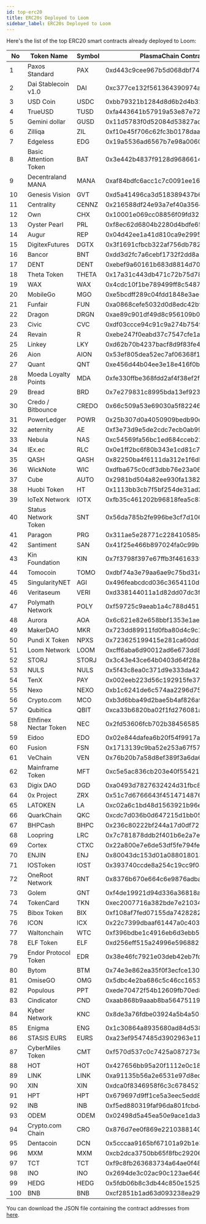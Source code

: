 ```yaml
---
id: top-erc20
title: ERC20s Deployed to Loom
sidebar_label: ERC20s Deployed to Loom
---
```


Here's the list of the top ERC20 smart contracts already deployed to Loom:

| No | Token Name | Symbol | PlasmaChain Contract Address |
| --- | --- | --- |  --- |
1 | Paxos Standard | PAX | 0xd443c9cee967b5d068dbf7471c33a2e0bd135f97 |
2 | Dai Stablecoin v1.0 | DAI | 0xc377ce132f561364390974af13d4715f8b744319 |
3 | USD Coin | USDC | 0xbb79321b1284d8d6b2d4b319451912f11c8da34d |
4 | TrueUSD | TUSD | 0xfa443641b57919a53e87e72ee9fa54dc0ff7bdbe |
5 | Gemini dollar | GUSD | 0x11d5783f0d52084d53827ace17416199d4ba7780 |
6 | Zilliqa | ZIL | 0xf10e45f706c62fc3b0178daacc18b4fb61cb373f |
7 | Edgeless | EDG | 0x19a5536ad6567b7e98a00609f109d4a376f103ac |
8 | Basic Attention Token | BAT | 0x3e442b4837f9128d9686614507cc244758817b5f |
9 | Decentraland MANA | MANA | 0xaf84bdfc6acc1c7c0091ee162f252c3a72bdc625 |
10 | Genesis Vision | GVT | 0xd5a41496ca3d518389437b644863fae8aa8d47d2 |
11 | Centrality | CENNZ | 0x216588df24e93a7ef40a35642484d16e13f82941 |
12 | Own | CHX | 0x10001e069cc08856f09fd321827fdb0edaf9b003 |
13 | Oyster Pearl | PRL | 0xf8ec62d6804b2280d4bdfe65811b7c5c13773c32 |
14 | Augur | REP | 0x04d42ee1a41d810ca9e29958c2b63e30df6f1fd1 |
15 | DigitexFutures | DGTX | 0x3f1691cfbcb322af756db7820e22df4f226fb84c |
16 | Bancor | BNT | 0xdd3d2fc7a6cebf1732f2dd8a868ff1bcab461b9f |
17 | DENT | DENT | 0xebef9a60161b683d8814d7098b7511821d6fb0d2 |
18 | Theta Token | THETA | 0x17a31c443db471c72b75d7831d4fc9d8bec041b0 |
19 | WAX | WAX | 0x4cdc10f1be789499ff8c5487387ecb09e07f1ab9 |
20 | MobileGo | MGO | 0xe5bcdff289c04fdd1848e3ae0579e662fba53b8c |
21 | Funfair | FUN | 0xa0868cefe5032d0d8edc42bf1d5930eb3c2da9de |
22 | Dragon | DRGN | 0xae89c901df49d8c956109b0713bb2df82a661287 |
23 | Civic | CVC | 0xdf03ccce94c91c9a274b7549e7acdd29bf8d95d3 |
24 | Revain | R | 0xebe247f0eabd37c7547cfe1a690a5d76992e9c45 |
25 | Linkey | LKY | 0xd62b70b4237bacf8d9f83fe42bf680b151435cdc |
26 | Aion | AION | 0x53ef805dea52ec7af06368f1ce921de590c47362 |
27 | Quant | QNT | 0xe456d44b04ee3e18e416f0b4224a0546cb09ddd5 |
28 | Moeda Loyalty Points | MDA | 0xfe330ffbe368fdd2af4f38ef2fb58e5e9180b9c5 |
29 | Bread | BRD | 0x7e279831c8995bda13ef923c25b7d74b58487031 |
30 | Credo / Bitbounce | CREDO | 0x66c509a53e69030a5f822461f15b11f572a0701e |
31 | PowerLedger | POWR | 0x25b307d0a4050909bedb90e3a37aeddcf82d697c |
32 | aeternity | AE | 0xf3e73d9e5de2cdc7ecb0ab993bf5061f8469b1be |
33 | Nebula | NAS | 0xc54569fa56bc1ed684cceb216f538bcc16e6cc27 |
34 | IEx.ec | RLC | 0x0e1ff2bc6f80b343e1cd81c75c1fb09163a847b7 |
35 | QASH | QASH | 0x82250ba4f6111da312e1f6dbbf01c3e9475c4c23 |
36 | WickNote | WIC | 0xdfba675c0cdf3dbb76e23a06c5fbbae028ba5a22 |
37 | Cube | AUTO | 0x2981bd504a82ee930fa1382a378da2000b302880 |
38 | Huobi Token | HT | 0x1113bb3cb7f5bf254de31ad2f969e7e165960373 |
39 | IoTeX Network | IOTX | 0xfb35c461202b96818fea5c836db5037b78bd3730 |
40 | Status Network Token | SNT | 0x56da785b2fe996be3cf7d1069cc221df5d23048b |
41 | Paragon | PRG | 0x311ae5e28771c228410585dbe76accb21e05d26e |
42 | Santiment | SAN | 0x41f25e466b897024fa0c99b7cf755e1416814118 |
43 | Kin Foundation | KIN | 0x7f3798f397e67ffb3f461633976331eccde47459 |
44 | Tomocoin | TOMO | 0xdbf74a3e79aa6ae9c75bd31e28d7d375e6192188 |
45 | SingularityNET | AGI | 0x496feabcdcd036c3654110ddc2f0afe16c5468b9 |
46 | Veritaseum | VERI | 0xd338144011a1d82dd07dc3f2cb2027046939909d |
47 | Polymath Network | POLY | 0xf59725c9aeab1a4c788d4519affa4de364bdefbd |
48 | Aurora | AOA | 0x6c621e82e658bbf1353e1ae4d24977335cf36368 |
49 | MakerDAO | MKR | 0x723dd89911fd0fba80d4c9c1a0b748ede4a2cb99 |
50 | Pundi X Token | NPXS | 0x723625199415e281ca60dd12e2844c904eae4666 |
51 | Loom Network | LOOM | 0xcff6aba6d90012ad6e673dd8536a5126432aa9ce |
52 | STORJ | STORJ | 0x3c43e43ce64b0403d64f28adfffdc63aab50a807 |
53 | NULS | NULS | 0x5f43c8ea0c371d9e333da421aaf242b890e99ccd |
54 | TenX | PAY | 0x002eeb223d56c192915fe378c4ee0936effad41b |
55 | Nexo | NEXO | 0xb1c6241de6c574aa2296d7560b1907c69b597c30 |
56 | Crypto.com | MCO | 0xb3d6bba49d2bae5b4af826a956a5fd8751ffab0c |
57 | Qubitica | QBIT | 0xca33b6820ba02f1fd276081a4b1174fe4c4ee81e |
58 | Ethfinex Nectar Token | NEC | 0x2fd53606fcb702b384565850896f10604b6d4fa2 |
59 | Eidoo | EDO | 0x02e844dafea6b20f54f9917a3e24a470d59c8e6e |
60 | Fusion | FSN | 0x1713139c9ba52e253a67f57748a949568ca6be4c |
61 | VeChain | VEN | 0x76b20b7a58d8ef389f3a6da674659d9a992a9bb9 |
62 | Mainframe Token | MFT | 0xc5e5ac836cb203e40f5542173c4ac5d95ee50303 |
63 | Digix DAO | DGD | 0xa0493d7827632424d31fbc82f725a52bf65027a6 |
64 | 0x Project | ZRX | 0x51c7d6766643f451471487674d926863da5647f3 |
65 | LATOKEN | LA | 0xc02a6c1bd48d1563921b96e054fd00207ddda19d |
66 | QuarkChain | QKC | 0xcdc7d036b0d647215d1bb0520696e04fb901725e |
67 | BHPCash | BHPC | 0x236c80222bf244a17d0df722e6330a2df200b86d |
68 | Loopring | LRC | 0x7c781878ddb2f401b6e2a7eca50f625e8dfbe962 |
69 | Cortex | CTXC | 0x22a800e7e6de53df5fe794fe91b300e844c0a6d4 |
70 | ENJIN | ENJ | 0x80043dc153d01a088018013e426a7314cc031aa9 |
71 | IOSToken | IOST | 0x393740ccde8a254c19cc9f0402cea50d777201a4 |
72 | OneRoot Network | RNT | 0x8376b670e664c6e9876adbaacd0773098f65d44f |
73 | Golem | GNT | 0xf4de19921d94d336a36818a408eaafc6aaba2ee8 |
74 | TokenCard | TKN | 0xec2007716a382bde7e21034cdf788292eddd22d1 |
75 | Bibox Token | BIX | 0xf108af7fed07155da7428282447f362cbe44d388 |
76 | ICON | ICX | 0x22c7399dbaaf61447a0c403e66e8ef450098fbec |
77 | Waltonchain | WTC | 0xf396bdbe1c4916eb6d3ebb5f4c60e86565ff9257 |
78 | ELF Token | ELF | 0xd256eff515a24996e5968821a34d41662a32ff26 |
79 | Endor Protocol Token | EDR | 0x38e46fc7921e03deb42eb7fd41efce38d87cb562 |
80 | Bytom | BTM | 0x74e3e862ea35f0f3ecfce130ce8f61b12cac950b |
81 | OmiseGO | OMG | 0x5dbc4e2ba686c5c46cc1653b8bd59fe3d8eb105b |
82 | Populous | PPT | 0xede70472f54b12609fb70ed885900d5f2f4df7db |
83 | Cindicator | CND | 0xaab868b9aaab8ba564751193a985fd07f2a9dad3 |
84 | Kyber Network | KNC | 0x8de3a76fdbe03924a5b4a503cfe72aaa524726aa |
85 | Enigma | ENG | 0x1c30864a8935680ad84d5382277eeecce73b93ac |
86 | STASIS EURS | EURS | 0xa23ef9547485d3902963e11b03f5ec3453b5622a |
87 | CyberMiles Token | CMT | 0xf570d537c0c7425a087273ebce346210de6d5fbf |
88 | HOT | HOT | 0x427656bb95a20f1112e0c18ed8e548fa16a24b28 |
89 | LINK | LINK | 0xa91135b56a2e6531e97d8ed9654a985ae431dc19 |
90 | XIN | XIN | 0xdca0f8346958f6c3c67845279ffd84ccffec6913 |
91 | HPT | HPT | 0x679697d9ff1ce5a3eec5edd8e2628861b9f0a6e4 |
92 | INB | INB | 0xf5ed880319faf96da801fcbd4d4c97f4046c36ca |
93 | ODEM | ODEM | 0x02498d5a45ea50e9ace1da35d8c0a2aaf71c0ad8 |
94 | Crypto.com Chain | CRO | 0x876d7ee0f869e22103881404d730de78c06a829b |
95 | Dentacoin | DCN | 0x5cccaa9165bf67101a92b1e31a8beabfb8dabcd0 |
96 | MXM | MXM | 0xcb2dca3750bb65f8fbc29206453d3d2ccb9b41bd |
97 | TCT | TCT | 0xf9c8fb263683734a64ae0f48de186968016c402b |
98 | INO | INO | 0x2694de3c02ac90c123ae646181de18e0a4bbeeb8 |
99 | HEDG | HEDG | 0x5fdb06b8c3db44c850e152503cec55cd7bd5ac8b |
100 | BNB | BNB | 0xcf2851b1ad63d093238ea296524be8d7cd920e0b |


You can download the JSON file containing the contract addresses from [here](/developers/topTokensList.json).
